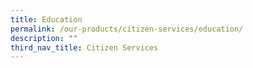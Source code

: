 ```yaml
---
title: Education
permalink: /our-products/citizen-services/education/
description: ""
third_nav_title: Citizen Services
---
```

